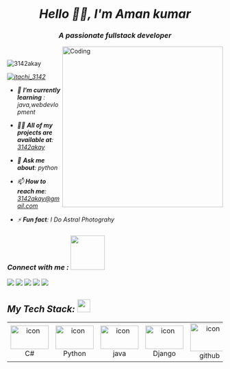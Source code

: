  ***<h1 align="center">Hello 🌟🌃, I'm Aman kumar</h1>***
***<h3 align="center">A passionate fullstack developer</h3>***
<img align="right" alt="Coding" width="375" src="https://i.pinimg.com/originals/e8/f4/53/e8f453469a3ec97ecd354df465d73913.gif"/>
<br>

<p align="left"> <img src="https://komarev.com/ghpvc/?username=3142akay&label=Profile%20views&color=0e75b6&style" alt="3142akay" /> </p>

<p align="left"><em> <a href="https://twitter.com/itachi_3142" target="blank"><img src="https://img.shields.io/twitter/follow/itachi_3142?logo=twitter&style=for-the-badge" alt="itachi_3142" /></a> </p>

 - 🌱 ***I’m currently learning*** :  *java,webdevlopment*

- 👨‍💻 ***All of my projects are available at***: [3142akay](3142akay)

- 💬 ***Ask me about***: *python*

- 📫 ***How to reach me***: *3142akay@gmail.com*

- ⚡ ***Fun fact***: *I Do Astral Photograhy*








                       
                       








   
   
   
   






<h3><em>Connect with me</em> :  <img src="https://raw.githubusercontent.com/ShahriarShafin/ShahriarShafin/main/Assets/handshake.gif" width="80" /></h3>
<p align="left">
  <a href="https://linkedin.com/in/aman kumar">
<img src="https://img.shields.io/badge/LinkedIn-0077B5?style=for-the-badge&logo=linkedin&logoColor=white"></a>
  <a href="https://instagram.com/3142_akay"><img src="https://img.shields.io/badge/instagram-d11b59?style=for-the-badge&logo=instagram&logoColor=white"></a>
 <a href="https://twitter.com/3142akay"><img src="https://img.shields.io/badge/Twitter-1DA1F2?style=for-the-badge&logo=twitter&logoColor=white"></a>
 <a href="https://www.youtube.com/channel/UC-BWkQNcTntCJIIilH4SRGw"><img src="https://img.shields.io/badge/YouTube-FF0000?style=for-the-badge&logo=youtube&logoColor=white"></a>
 <a href="https://www.spotify.com/in-en/account/overview/"><img src="https://img.shields.io/badge/Spotify-1ED760?&style=for-the-badge&logo=spotify&logoColor=white"></a>



                                             











                      

                       
 <h2 align="left" border="0"><em>My Tech Stack:</em> <img src="https://camo.githubusercontent.com/beb64ff21c883e318e4f5db5231c2ba4175705bea1c9249e82a41ab375db4f75/68747470733a2f2f6d65646961322e67697068792e636f6d2f6d656469612f51737347456d706b79454f684243623765312f67697068792e6769663f6369643d656366303565343761306e336769316266716e74716d6f62386739616964316f796a327772336473336d67373030626c267269643d67697068792e676966" width="30"/></h2>


  

 ***<table>***
  <tr>
    <td align="center" width="98">
        <img src="https://techstack-generator.vercel.app/csharp-icon.svg" alt="icon" width="89" height="55" />
      <br>C#
     </td>
     <td align="center" width="98">
      <a href="#macropower-tech">
        <img src="https://techstack-generator.vercel.app/python-icon.svg" alt="icon" width="89" height="55" />
      </a>
      <br>Python
    </td>
   <td align="center" width="98">
          <img src="https://techstack-generator.vercel.app/java-icon.svg" alt="icon" width="89" height="55" />
        <br>java 
     </td>
    <td align="center" width="98">
        <img src="https://techstack-generator.vercel.app/django-icon.svg" alt="icon" width="89" height="55" />
      <br>Django
    </td>
     <td align="center" width="98">
         <img src="https://cdn-icons-png.flaticon.com/128/2111/2111374.png" alt="icon" width="90" height="65"  />
       <br>github                                                                                             
     </td>
      
     
   <td align="center"  width="98">
        <img src="https://skillicons.dev/icons?i=html" width="48" height="48" alt="HTML" />
      <br>HTML
    </td>
   <td align="center" width="98">
        <img src="https://skillicons.dev/icons?i=css" width="48" height="48" alt="css" />
      <br>CSS
    </td>
   <td align="center"  width="98">
        <img src="https://skillicons.dev/icons?i=bootstrap" width="48" height="48" alt="bootstrap" />
      <br>Bootstrap
    </td>
   <td align="center" width="98">
        <img src="https://techstack-generator.vercel.app/js-icon.svg" alt="icon" width="89" height="55" />
      <br>Javascript
    </td>
 

  
  
  














 






     
































